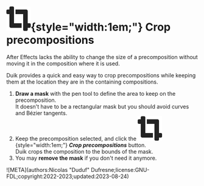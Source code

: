 # ![](../../../img/duik/icons/crop.svg){style="width:1em;"} Crop precompositions

After Effects lacks the ability to change the size of a precomposition without moving it in the composition where it is used.

Duik provides a quick and easy way to crop precompositions while keeping them at the location they are in the containing compositions.

1. **Draw a mask** with the pen tool to define the area to keep on the precomposition.  
    It doesn't have to be a rectangular mask but you should avoid curves and Bézier tangents.
2. Keep the precomposition selected, and click the ![](../../../img/duik/icons/crop.svg){style="width:1em;"} ***Crop precompositions*** button.  
    Duik crops the composition to the bounds of the mask.
3. You may **remove the mask** if you don't need it anymore.


![META](authors:Nicolas "Duduf" Dufresne;license:GNU-FDL;copyright:2022-2023;updated:2023-08-24)
